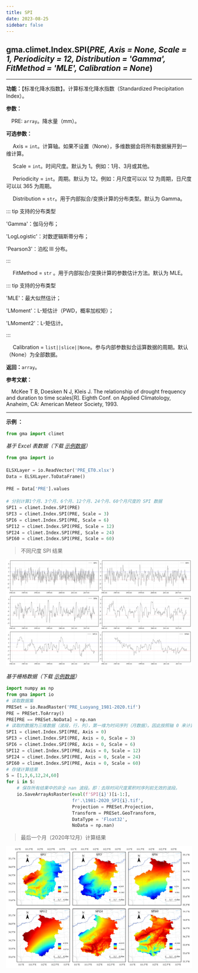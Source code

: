 ```yaml
---
title: SPI
date: 2023-08-25
sidebar: false
---
```


## gma.climet.Index.**SPI**(*PRE, Axis = None, Scale = 1, Periodicity = 12, Distribution = 'Gamma', FitMethod = 'MLE', Calibration = None*) <Badge text="1.0.10 +"/>

---

**功能：**【标准化降水指数】。计算标准化降水指数（Standardized Precipitation Index）。

**参数：**

&emsp;PRE: `array`。降水量（mm）。

**可选参数：**

&emsp; Axis = `int`。计算轴。如果不设置（None），多维数据会将所有数据展开到一维计算。

&emsp; Scale = `int`。时间尺度。默认为 1。例如：1月、3月或其他。

&emsp; Periodicity = `int`。周期。默认为 12。例如：月尺度可以以 12 为周期，日尺度可以以 365 为周期。

&emsp; Distribution = `str`<Badge text="1.1.1 +"/>。用于内部拟合/变换计算的分布类型。默认为 Gamma。

::: tip 支持的分布类型

'Gamma'：伽马分布；

'LogLogistic'：对数逻辑斯蒂分布；

'Pearson3'：泊松 III 分布。

:::

&emsp; FitMethod = `str` <Badge text="2.0.4 +"/>。用于内部拟合/变换计算的参数估计方法。默认为 MLE。

::: tip 支持的分布类型

'MLE'：最大似然估计；

'LMoment'：L-矩估计（PWD，概率加权矩）；

'LMoment2'：L-矩估计。

:::

&emsp; Calibration = `list||slice||None`<Badge text="2.0.4 +"/>。参与内部参数拟合运算数据的周期。默认（None）为全部数据。

**返回：**`array`。

**参考文献：**

&emsp;McKee T B, Doesken N J, Kleis J. The relationship of drought frequency and duration to time scales[R]. Eighth Conf. on Applied Climatology, Anaheim, CA: American Meteor Society, 1993.

---

**示例 ：**

```python
from gma import climet
```
*基于 Excel 表数据（下载 [示例数据](/climet/PRE_ET0.xlsx)）*
```python
from gma import io

ELSXLayer = io.ReadVector('PRE_ET0.xlsx')
Data = ELSXLayer.ToDataFrame()

PRE = Data['PRE'].values

# 分别计算1个月、3个月、6个月、12个月、24个月、60个月尺度的 SPI 数据
SPI1 = climet.Index.SPI(PRE)
SPI3 = climet.Index.SPI(PRE, Scale = 3)
SPI6 = climet.Index.SPI(PRE, Scale = 6)
SPI12 = climet.Index.SPI(PRE, Scale = 12)
SPI24 = climet.Index.SPI(PRE, Scale = 24)
SPI60 = climet.Index.SPI(PRE, Scale = 60)
```
> 不同尺度 SPI 结果

![](/climet/SPIPlot.svg)

*基于栅格数据（下载 [示例数据](/climet/PRE_ET0.7z)）*

```python
import numpy as np
from gma import io
# 读取数据集
PRESet = io.ReadRaster('PRE_Luoyang_1981-2020.tif')
PRE = PRESet.ToArray()
PRE[PRE == PRESet.NoData] = np.nan
# 读取的数据为三维数据（波段，行，列），第一维为时间序列（月数据）。因此按照轴 0 来计算
SPI1 = climet.Index.SPI(PRE, Axis = 0)
SPI3 = climet.Index.SPI(PRE, Axis = 0, Scale = 3)
SPI6 = climet.Index.SPI(PRE, Axis = 0, Scale = 6)
SPI12 = climet.Index.SPI(PRE, Axis = 0, Scale = 12)
SPI24 = climet.Index.SPI(PRE, Axis = 0, Scale = 24)
SPI60 = climet.Index.SPI(PRE, Axis = 0, Scale = 60)
# 存储计算结果
S = [1,3,6,12,24,60]
for i in S:
	# 保存所有结果中的非全 nan 波段。即：去除时间尺度累积时序列前无效的波段。
    io.SaveArrayAsRaster(eval(f'SPI{i}')[i-1:],
                         fr'.\1981-2020_SPI{i}.tif', 
                         Projection = PRESet.Projection,
                         Transform = PRESet.GeoTransform, 
                         DataType = 'Float32', 
                         NoData = np.nan)  
```
> 最后一个月（2020年12月）计算结果

![](/climet/SPI.webp)